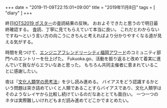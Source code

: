 +++
date = "2019-11-09T22:15:01+09:00"
title = "2019年11月8日"
tags = [ "diary" ]
+++

終日[IOTS2019 ポスター](https://www.iot.ipsj.or.jp/symposium/iots2019-poster/)の査読結果の反映。
おおよそできたと思うので明日最終確認する。
査読、丁寧に見てもらえていて本当に良い。
これだとわからないですね〜という言い方の向こうにきちんと考えればより分かりやすくなる道が見える気がする。

時間を見つけて、[エンジニアフレンドリーシティ福岡アワード](https://efc.fukuoka.jp/award)のコミュニティ部門へのエントリーを仕上げた。
Fukuoka.go、活動を振り返ると改めて着実に進んでいて我ながらエラいなあと思った。
もちろん共同主催者に恵まれていることに感謝したい。

夜は『[文化人類学の思考法](https://www.amazon.co.jp/gp/product/479071733X/ref=as_li_tl?ie=UTF8&camp=247&creative=1211&creativeASIN=479071733X&linkCode=as2&tag=monochromeg03-22&linkId=632f660a2f794586c0155153916e0aaa)』を少し読み進める。
バイアスをどう認識するかという問題は突き詰めていくと人類であることすらバイアスであり、文化人類学はそのようなレイヤから比較し続けているのだなあととても面白い。
一つ一つのネタは実際難しいけれどもまだ読み進めてどこかでまとめたい。
